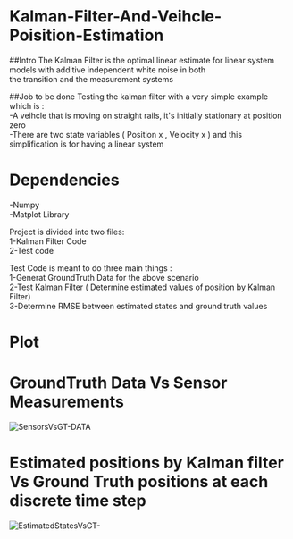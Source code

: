 # Kalman-Filter-And-Veihcle-Poisition-Estimation

##Intro 
 The Kalman Filter is the optimal linear estimate for linear system models with additive independent white noise in both<br/>
the transition and the measurement systems<br/>

##Job to be done 
Testing the kalman filter with a very simple example which is : <br/>
-A veihcle that is moving on straight rails, it's initially stationary at position zero <br/>
-There are two state variables ( Position x , Velocity x ) and this simplification is for having a linear system <br/>

# Dependencies
-Numpy <br/>
-Matplot Library <br/> 

Project is divided into two files: <br/>
1-Kalman Filter Code <br/>
2-Test code  <br/>

Test Code is meant to do three main things : <br/>
1-Generat GroundTruth Data for the above scenario <br/>
2-Test Kalman Filter ( Determine estimated values of position by Kalman Filter) <br/>
3-Determine RMSE between estimated states and ground truth values <br/>

# Plot
# GroundTruth Data Vs Sensor Measurements
![SensorsVsGT-DATA](https://user-images.githubusercontent.com/44531149/69463045-579ceb80-0d83-11ea-846f-5651b2f89622.png)

# Estimated positions by Kalman filter Vs Ground Truth positions at each discrete time step
![EstimatedStatesVsGT-](https://user-images.githubusercontent.com/44531149/69463046-58358200-0d83-11ea-814f-0996c0dde87b.png)
